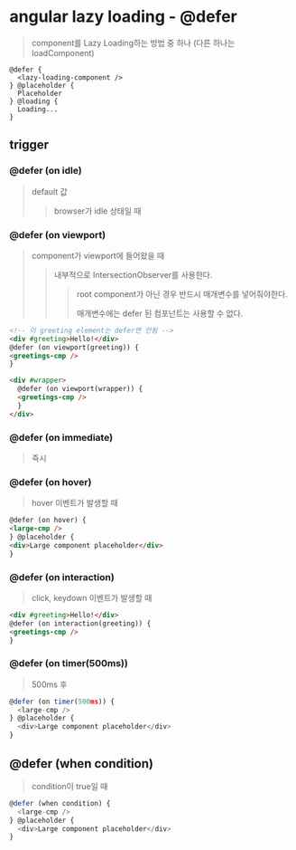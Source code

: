 # angular lazy loading - @defer

> component를 Lazy Loading하는 방법 중 하나 (다른 하나는 loadComponent)

```
@defer {
  <lazy-loading-component />
} @placeholder {
  Placeholder
} @loading {
  Loading...
}
```

## trigger

### @defer (on idle)

> default 값
>
> > browser가 idle 상태일 때

### @defer (on viewport)

> component가 viewport에 들어왔을 때
>
> > 내부적으로 IntersectionObserver를 사용한다.
> >
> > > root component가 아닌 경우 반드시 매개변수를 넣어줘야한다.
> > >
> > > 매개변수에는 defer 된 컴포넌트는 사용할 수 없다.

```html
<!-- 이 greeting element는 defer면 안됨 -->
<div #greeting>Hello!</div>
@defer (on viewport(greeting)) {
<greetings-cmp />
}

<div #wrapper>
  @defer (on viewport(wrapper)) {
  <greetings-cmp />
  }
</div>
```

### @defer (on immediate)

> 즉시

### @defer (on hover)

> hover 이벤트가 발생할 때

```html
@defer (on hover) {
<large-cmp />
} @placeholder {
<div>Large component placeholder</div>
}
```

### @defer (on interaction)

> click, keydown 이벤트가 발생할 때

```html
<div #greeting>Hello!</div>
@defer (on interaction(greeting)) {
<greetings-cmp />
}
```

### @defer (on timer(500ms))

> 500ms 후

```ts
@defer (on timer(500ms)) {
  <large-cmp />
} @placeholder {
  <div>Large component placeholder</div>
}
```

## @defer (when condition)

> condition이 true일 때

```ts
@defer (when condition) {
  <large-cmp />
} @placeholder {
  <div>Large component placeholder</div>
}
```
